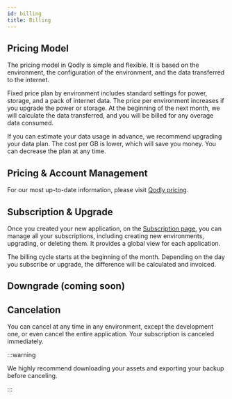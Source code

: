 ```yaml
---
id: billing
title: Billing
---
```



## Pricing Model

The pricing model in Qodly is simple and flexible. It is based on the environment, the configuration of the environment, and the data transferred to the internet.

Fixed price plan by environment includes standard settings for power, storage, and a pack of internet data. The price per environment increases if you upgrade the power or storage. At the beginning of the next month, we will calculate the data transferred, and you will be billed for any overage data consumed.

If you can estimate your data usage in advance, we recommend upgrading your data plan. The cost per GB is lower, which will save you money. You can decrease the plan at any time.

## Pricing & Account Management

For our most up-to-date information, please visit [Qodly pricing](https://qodly.com/pricing).

## Subscription & Upgrade

Once you created your new application, on the [Subscription page](../cloud/billingSubscriptionManagement.md), you can manage all your subscriptions, including creating new environments, upgrading, or deleting them. It provides a global view for each application.

The billing cycle starts at the beginning of the month. Depending on the day you subscribe or upgrade, the difference will be calculated and invoiced.

## Downgrade (coming soon)

## Cancelation

You can cancel at any time in any environment, except the development one, or even cancel the entire application. Your subscription is canceled immediately. 

:::warning

We highly recommend downloading your assets and exporting your backup before canceling.

:::

